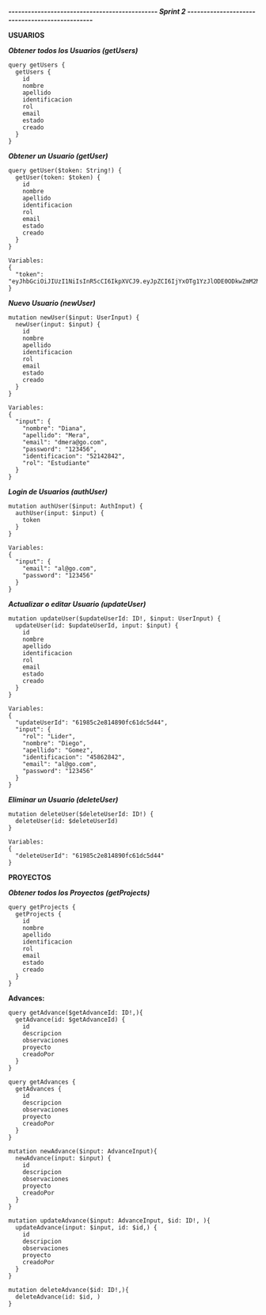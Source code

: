 ***----------------------------------------------  Sprint 2 -----------------------------------------------***

**USUARIOS**

***Obtener todos los Usuarios (getUsers)***
```
query getUsers {
  getUsers {
    id
    nombre
    apellido
    identificacion
    rol
    email
    estado
    creado
  }
}
```
***Obtener un Usuario (getUser)***
```
query getUser($token: String!) {
  getUser(token: $token) {
    id
    nombre
    apellido
    identificacion
    rol
    email
    estado
    creado
  }
}

Variables:
{
  "token": "eyJhbGciOiJIUzI1NiIsInR5cCI6IkpXVCJ9.eyJpZCI6IjYxOTg1YzJlODE0ODkwZmM2MWRjNWQ0NCIsIm5vbWJyZSI6IkRpZWdvIiwiYXBlbGxpZG8iOiJHb21leiIsImlkZW50aWZpY2FjaW9uIjoiNDU4NjI4NDIiLCJlbWFpbCI6ImFsQGdvLmNvbSIsInJvbCI6IkVzdHVkaWFudGUiLCJlc3RhZG8iOiJQZW5kaWVudGUiLCJjcmVhZG8iOiIyMDIxLTExLTIwVDAyOjIxOjU3LjY4MVoiLCJpYXQiOjE2MzczNzU5ODcsImV4cCI6MTYzNzM3OTU4N30.97XAEKvx9BG6y8Fx2yS5OQ3nqjqNM81KhsgawlnfQPY"
}
```
***Nuevo Usuario (newUser)***
```
mutation newUser($input: UserInput) {
  newUser(input: $input) {
    id
    nombre
    apellido
    identificacion
    rol
    email
    estado
    creado
  }
}

Variables:
{
  "input": {
    "nombre": "Diana",
    "apellido": "Mera",
    "email": "dmera@go.com",
    "password": "123456",
    "identificacion": "52142842",
    "rol": "Estudiante"
  }
}
```
***Login de Usuarios (authUser)***
```
mutation authUser($input: AuthInput) {
  authUser(input: $input) {
    token
  }
}

Variables:
{
  "input": {
    "email": "al@go.com",
    "password": "123456"
  }
}
```
***Actualizar o editar Usuario (updateUser)***
```
mutation updateUser($updateUserId: ID!, $input: UserInput) {
  updateUser(id: $updateUserId, input: $input) {
    id
    nombre
    apellido
    identificacion
    rol
    email
    estado
    creado
  }
}

Variables:
{
  "updateUserId": "61985c2e814890fc61dc5d44",
  "input": {
    "rol": "Lider",
    "nombre": "Diego",
    "apellido": "Gomez",
    "identificacion": "45862842",
    "email": "al@go.com",
    "password": "123456"
  }
}
```
***Eliminar un Usuario (deleteUser)***
```
mutation deleteUser($deleteUserId: ID!) {
  deleteUser(id: $deleteUserId)
}

Variables:
{
  "deleteUserId": "61985c2e814890fc61dc5d44"
}
```
**PROYECTOS**

***Obtener todos los Proyectos (getProjects)***
```
query getProjects {
  getProjects {
    id
    nombre
    apellido
    identificacion
    rol
    email
    estado
    creado
  }
}
```


**Advances:**
```
query getAdvance($getAdvanceId: ID!,){
  getAdvance(id: $getAdvanceId) {
    id
    descripcion
    observaciones
    proyecto
    creadoPor
  } 
}

query getAdvances {
  getAdvances {
    id
    descripcion
    observaciones
    proyecto
    creadoPor
  } 
}

mutation newAdvance($input: AdvanceInput){
  newAdvance(input: $input) {
    id
    descripcion
    observaciones
    proyecto
    creadoPor
  }
}

mutation updateAdvance($input: AdvanceInput, $id: ID!, ){
  updateAdvance(input: $input, id: $id,) {
    id
    descripcion
    observaciones
    proyecto
    creadoPor
  }
}

mutation deleteAdvance($id: ID!,){
  deleteAdvance(id: $id, ) 
}
```
